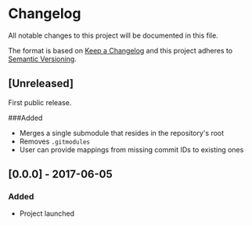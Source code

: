 # Changelog

All notable changes to this project will be documented in this file.

The format is based on [Keep a Changelog](http://keepachangelog.com/en/1.0.0/)
and this project adheres to [Semantic Versioning](http://semver.org/spec/v2.0.0.html).



## [Unreleased]

First public release.

###Added
- Merges a single submodule that resides in the repository's root
- Removes `.gitmodules`
- User can provide mappings from missing commit IDs to existing ones



## [0.0.0] - 2017-06-05
### Added
- Project launched
